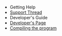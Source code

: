 * Getting Help
 * [Support Thread](http://www.ffevo.net/topic/3137-easyfarm/)
* Developer's Guide
 * [Developer's Page](https://github.com/Mykezero/EasyFarm/wiki/Developer%27s-Page)
 * [Compiling the program](https://github.com/EasyFarm/EasyFarm/wiki/Compiling-the-program)
